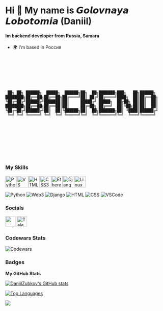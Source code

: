 # Hi 👋 My name is 𝙂𝙤𝙡𝙤𝙫𝙣𝙖𝙮𝙖 𝙇𝙤𝙗𝙤𝙩𝙤𝙢𝙞𝙖 (Daniil)
#### Im backend developer from Russia, Samara

* 🌍  I'm based in Россия

<br>
<br>
<br>



```text



 ██╗ ██╗ ██████╗  █████╗  ██████╗██╗  ██╗███████╗███╗   ██╗██████╗ 
████████╗██╔══██╗██╔══██╗██╔════╝██║ ██╔╝██╔════╝████╗  ██║██╔══██╗
╚██╔═██╔╝██████╔╝███████║██║     █████╔╝ █████╗  ██╔██╗ ██║██║  ██║
████████╗██╔══██╗██╔══██║██║     ██╔═██╗ ██╔══╝  ██║╚██╗██║██║  ██║
╚██╔═██╔╝██████╔╝██║  ██║╚██████╗██║  ██╗███████╗██║ ╚████║██████╔╝
 ╚═╝ ╚═╝ ╚═════╝ ╚═╝  ╚═╝ ╚═════╝╚═╝  ╚═╝╚══════╝╚═╝  ╚═══╝╚═════╝ 
                                                                   

                                     
```

<br>
<br>
<br>
<br>



### My Skills

<p align="left">
<a href="https://www.python.org/" target="_blank" rel="noreferrer"><img src="https://raw.githubusercontent.com/danielcranney/readme-generator/main/public/icons/skills/python-colored.svg" width="36" height="36" alt="Python" /></a><a href="https://code.visualstudio.com/" target="_blank" rel="noreferrer"><img src="https://raw.githubusercontent.com/danielcranney/readme-generator/main/public/icons/skills/visualstudiocode.svg" width="36" height="36" alt="VS Code" /></a><a href="https://developer.mozilla.org/en-US/docs/Glossary/HTML5" target="_blank" rel="noreferrer"><img src="https://raw.githubusercontent.com/danielcranney/readme-generator/main/public/icons/skills/html5-colored.svg" width="36" height="36" alt="HTML5" /></a><a href="https://www.w3.org/TR/CSS/#css" target="_blank" rel="noreferrer"><img src="https://raw.githubusercontent.com/danielcranney/readme-generator/main/public/icons/skills/css3-colored.svg" width="36" height="36" alt="CSS3" /></a><a href="https://ethereum.org/en/" target="_blank" rel="noreferrer"><img src="https://raw.githubusercontent.com/danielcranney/readme-generator/main/public/icons/skills/ethereum-colored.svg" width="36" height="36" alt="Ethereum" /></a><a href="https://www.djangoproject.com/" target="_blank" rel="noreferrer"><img src="https://raw.githubusercontent.com/danielcranney/readme-generator/main/public/icons/skills/django-colored.svg" width="36" height="36" alt="Django" /></a><a href="https://www.linux.org" target="_blank" rel="noreferrer"><img src="https://raw.githubusercontent.com/danielcranney/readme-generator/main/public/icons/skills/linux-colored.svg" width="36" height="36" alt="Linux" /></a>
</p>

<p align="left">
  <img src="https://img.shields.io/badge/Python-3776AB?style=for-the-badge&logo=python&logoColor=white" alt="Python">
  <img src="https://img.shields.io/badge/Web3-0d0d0d?style=for-the-badge&logo=web3.js&logoColor=white" alt="Web3">
  <img src="https://img.shields.io/badge/Django-092E20?style=for-the-badge&logo=django&logoColor=white" alt="Django">
  <img src="https://img.shields.io/badge/HTML5-E34F26?style=for-the-badge&logo=html5&logoColor=white" alt="HTML">
  <img src="https://img.shields.io/badge/CSS3-1572B6?style=for-the-badge&logo=css3&logoColor=white" alt="CSS">
  <img src="https://img.shields.io/badge/VS_Code-007ACC?style=for-the-badge&logo=visual-studio-code&logoColor=white" alt="VSCode">
</p>



### Socials

<p align="left"> 
  <a href="https://www.github.com/DaniilZubkov" target="_blank" rel="noreferrer"> 
    <picture> 
      <source media="(prefers-color-scheme: dark)" srcset="https://raw.githubusercontent.com/danielcranney/readme-generator/main/public/icons/socials/github-dark.svg" /> 
      <source media="(prefers-color-scheme: light)" srcset="https://raw.githubusercontent.com/danielcranney/readme-generator/main/public/icons/socials/github.svg" /> 
      <img src="https://raw.githubusercontent.com/danielcranney/readme-generator/main/public/icons/socials/github.svg" width="32" height="32" /> 
    </picture> 
  </a>
  <a href="https://t.me/+1A9f6ZFMJBgxMjRi" target="_blank" rel="noreferrer"> 
    <img src="https://simpleicons.org/icons/telegram.svg" width="32" height="32" alt="Telegram" /> 
  </a>
</p>

### Codewars Stats

![Codewars](https://www.codewars.com/users/Danil4ek/badges/large)


### Badges

<b>My GitHub Stats</b>

<a href="http://www.github.com/DaniilZubkov"><img src="https://github-readme-stats.vercel.app/api?username=DaniilZubkov&show_icons=true&hide=stars,prs,&count_private=true&title_color=0891b2&text_color=ffffff&icon_color=0891b2&bg_color=1c1917&hide_border=true&show_icons=true" alt="DaniilZubkov's GitHub stats" /></a>

<a href="https://github.com/DaniilZubkov" align="left"><img src="https://github-readme-stats.vercel.app/api/top-langs/?username=DaniilZubkov&langs_count=10&title_color=0891b2&text_color=ffffff&icon_color=0891b2&bg_color=1c1917&hide_border=true&locale=en&custom_title=Top%20%Languages" alt="Top Languages" /></a>

<a href="http://www.github.com/DaniilZubkov"><img src="https://github-readme-streak-stats.herokuapp.com/?user=DaniilZubkov&stroke=ffffff&background=1c1917&ring=0891b2&fire=0891b2&currStreakNum=ffffff&currStreakLabel=0891b2&sideNums=ffffff&sideLabels=ffffff&dates=ffffff&hide_border=true" /></a>

